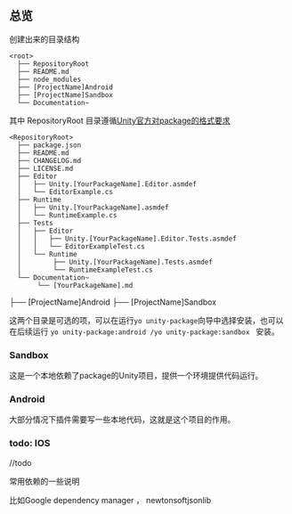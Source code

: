 ## 总览

创建出来的目录结构

```
<root>
  ├── RepositoryRoot
  ├── README.md
  ├── node_modules
  ├── [ProjectName]Android
  ├── [ProjectName]Sandbox
  └── Documentation~
```

其中 RepositoryRoot 目录遵循[Unity官方对package的格式要求](https://docs.unity3d.com/Manual/cus-layout.html)

```
<RepositoryRoot>
  ├── package.json
  ├── README.md
  ├── CHANGELOG.md
  ├── LICENSE.md
  ├── Editor
  │   ├── Unity.[YourPackageName].Editor.asmdef
  │   └── EditorExample.cs
  ├── Runtime
  │   ├── Unity.[YourPackageName].asmdef
  │   └── RuntimeExample.cs
  ├── Tests
  │   ├── Editor
  │   │   ├── Unity.[YourPackageName].Editor.Tests.asmdef
  │   │   └── EditorExampleTest.cs
  │   └── Runtime
  │        ├── Unity.[YourPackageName].Tests.asmdef
  │        └── RuntimeExampleTest.cs
  └── Documentation~
       └── [YourPackageName].md
```

  ├── [ProjectName]Android
  ├── [ProjectName]Sandbox

这两个目录是可选的项，可以在运行`yo unity-package`向导中选择安装，也可以在后续运行 `yo unity-package:android /yo unity-package:sandbox ` 安装。

### Sandbox

这是一个本地依赖了package的Unity项目，提供一个环境提供代码运行。

### Android

大部分情况下插件需要写一些本地代码，这就是这个项目的作用。

### todo: IOS

//todo

常用依赖的一些说明

比如Google dependency manager ， newtonsoftjsonlib